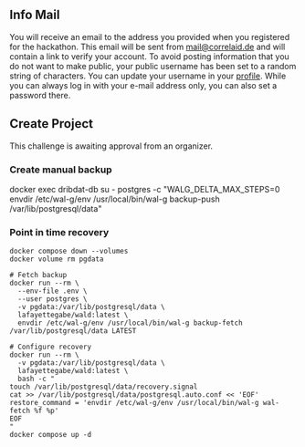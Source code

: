 
## Info Mail

You will receive an email to the address you provided when you registered for the hackathon. This email will be sent from mail@correlaid.de and will contain a link to verify your account. To avoid posting information that you do not want to make public, your public username has been set to a random string of characters. You can update your username in your [profile](https://hack.correlaid.org/user/profile). While you can always log in with your e-mail address only, you can also set a password there.


## Create Project
This challenge is awaiting approval from an organizer. 

### Create manual backup

docker exec dribdat-db su - postgres -c "WALG_DELTA_MAX_STEPS=0 envdir /etc/wal-g/env /usr/local/bin/wal-g backup-push /var/lib/postgresql/data"

### Point in time recovery

```
docker compose down --volumes
docker volume rm pgdata

# Fetch backup 
docker run --rm \
  --env-file .env \
  --user postgres \
  -v pgdata:/var/lib/postgresql/data \
  lafayettegabe/wald:latest \
  envdir /etc/wal-g/env /usr/local/bin/wal-g backup-fetch /var/lib/postgresql/data LATEST

# Configure recovery
docker run --rm \
  -v pgdata:/var/lib/postgresql/data \
  lafayettegabe/wald:latest \
  bash -c "
touch /var/lib/postgresql/data/recovery.signal
cat >> /var/lib/postgresql/data/postgresql.auto.conf << 'EOF'
restore_command = 'envdir /etc/wal-g/env /usr/local/bin/wal-g wal-fetch %f %p'
EOF
"
docker compose up -d
```
